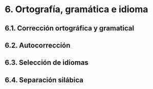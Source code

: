 # 6. Ortografía, gramática e idioma

## 6.1. Corrección ortográfica y gramatical

## 6.2. Autocorrección

## 6.3. Selección de idiomas

## 6.4. Separación silábica